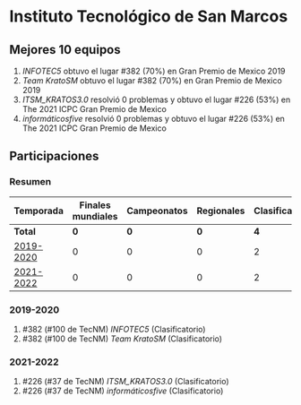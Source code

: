 ---
---

# Instituto Tecnológico de San Marcos

## Mejores 10 equipos

1. _INFOTEC5_ obtuvo el lugar #382 (70%) en Gran Premio de Mexico 2019
1. _Team KratoSM_ obtuvo el lugar #382 (70%) en Gran Premio de Mexico 2019
1. _ITSM_KRATOS3.0_ resolvió 0 problemas y obtuvo el lugar #226 (53%) en The 2021 ICPC Gran Premio de Mexico
1. _informáticosfive_ resolvió 0 problemas y obtuvo el lugar #226 (53%) en The 2021 ICPC Gran Premio de Mexico

## Participaciones

### Resumen

| Temporada | Finales mundiales | Campeonatos | Regionales | Clasificatorios | Equipos |
| --- | --- | --- | --- | --- | --- |
| **Total** | **0** | **0** | **0** | **4** | **4** |
| [2019-2020](#2019-2020) | 0 | 0 | 0 | 2 | 2 |
| [2021-2022](#2021-2022) | 0 | 0 | 0 | 2 | 2 |

### 2019-2020

1. #382 (#100 de TecNM) _INFOTEC5_ (Clasificatorio)
1. #382 (#100 de TecNM) _Team KratoSM_ (Clasificatorio)

### 2021-2022

1. #226 (#37 de TecNM) _ITSM_KRATOS3.0_ (Clasificatorio)
1. #226 (#37 de TecNM) _informáticosfive_ (Clasificatorio)




